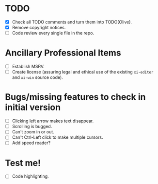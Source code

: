 # TODO
- [x] Check all TODO comments and turn them into TODO(Olive).
- [x] Remove copyright notices.
- [ ] Code review every single file in the repo.

# Ancillary Professional Items
- [ ] Establish MSRV.
- [ ] Create license (assuring legal and ethical use of the existing `xi-editor` and `xi-win` source code).

# Bugs/missing features to check in initial version
- [ ] Clicking left arrow makes text disappear.
- [ ] Scrolling is bugged.
- [ ] Can't zoom in or out.
- [ ] Can't Ctrl-Left click to make multiple cursors.
- [ ] Add speed reader?

# Test me!
- [ ] Code highlighting.
